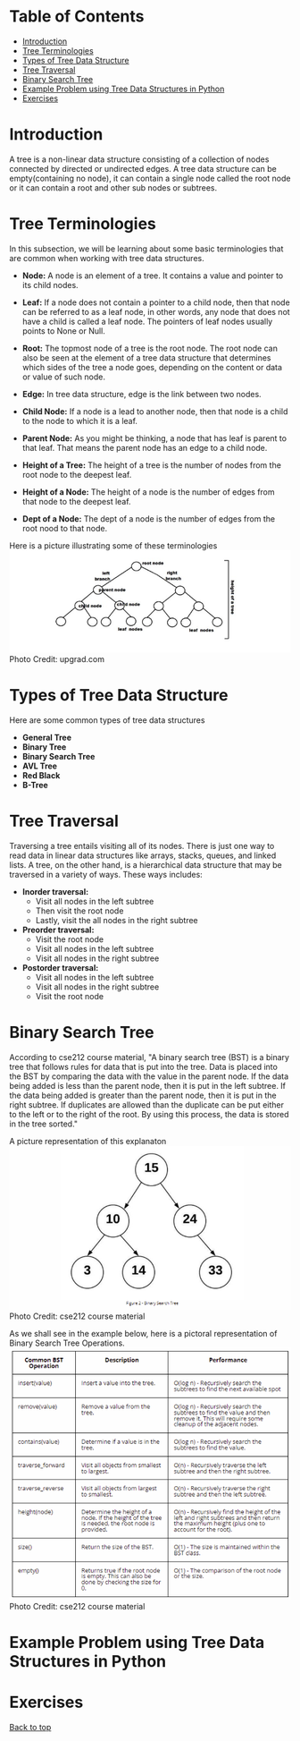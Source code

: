 # Table of Contents
- [Introduction](#introduction)
- [Tree Terminologies](#tree-terminologies)
- [Types of Tree Data Structure](#types-of-tree-data-structure)
- [Tree Traversal](#tree-traversal)
- [Binary Search Tree](#binary-search-tree)
- [Example Problem using Tree Data Structures in Python](#example-problem-using-tree-data-structures-in-python)
- [Exercises](#exercises)

# Introduction
A tree is a non-linear data structure consisting of a collection of nodes connected by directed or undirected edges. A tree data structure can be empty(containing no node), it can contain a single node called the root node or it can contain a root and other sub nodes or subtrees.
# Tree Terminologies
In this subsection, we will be learning about some basic terminologies that are common when working with tree data structures.
- **Node:** A node is an element of a tree. It contains a value and pointer to its child nodes.

- **Leaf:** If a node does not contain a pointer to a child node, then that node can be referred to as a leaf node, in other words, any node that does not have a child is called a leaf node. The pointers of leaf nodes usually points to None or Null.

- **Root:** The topmost node of a tree is the root node. The root node can also be seen at the element of a tree data structure that determines which sides of the tree a node goes, depending on the content or data or value of such node.

- **Edge:** In tree data structure, edge is the link between two nodes.

- **Child Node:** If a node is a lead to another node, then that node is a child to the node to which it is a leaf.

- **Parent Node:** As you might be thinking, a node that has leaf is parent to that leaf. That means the parent node has an edge to a child node.

- **Height of a Tree:** The height of a tree is the number of nodes from the root node to the deepest leaf.

- **Height of a Node:** The height of a node is the number of edges from that node to the deepest leaf.

- **Dept of a Node:** The dept of a node is the number of edges from the root nood to that node.

Here is a picture illustrating some of these terminologies
![Tree Terminologies](tree_terminologies.png)
Photo Credit: upgrad.com

# Types of Tree Data Structure
Here are some common types of tree data structures
- **General Tree**
- **Binary Tree**
- **Binary Search Tree**
- **AVL Tree**
- **Red Black**
- **B-Tree**
# Tree Traversal
Traversing a tree entails visiting all of its nodes. There is just one way to read data in linear data structures like arrays, stacks, queues, and linked lists. A tree, on the other hand, is a hierarchical data structure that may be traversed in a variety of ways. These ways includes:
- **Inorder traversal:** 
    - Visit all nodes in the left subtree
    - Then visit the root node
    - Lastly, visit the all nodes in the right subtree
- **Preorder traversal:**
    - Visit the root node
    - Visit all nodes in the left subtree
    - Visit all nodes in the right subtree 
- **Postorder traversal:**
    - Visit all nodes in the left subtree
    - Visit all nodes in the right subtree
    - Visit the root node

# Binary Search Tree
According to cse212 course material, "A binary search tree (BST) is a binary tree that follows rules for data that is put into the tree. Data is placed into the BST by comparing the data with the value in the parent node. If the data being added is less than the parent node, then it is put in the left subtree. If the data being added is greater than the parent node, then it is put in the right subtree. If duplicates are allowed than the duplicate can be put either to the left or to the right of the root. By using this process, the data is stored in the tree sorted."

A picture representation of this explanaton
![Binary Search Tree](bst.png)
Photo Credit: cse212 course material

As we shall see in the example below, here is a pictoral representation of Binary Search Tree Operations.
![BST Operations](bst_operation.png)
Photo Credit: cse212 course material

# Example Problem using Tree Data Structures in Python

# Exercises

[Back to top](#table-of-contents)
